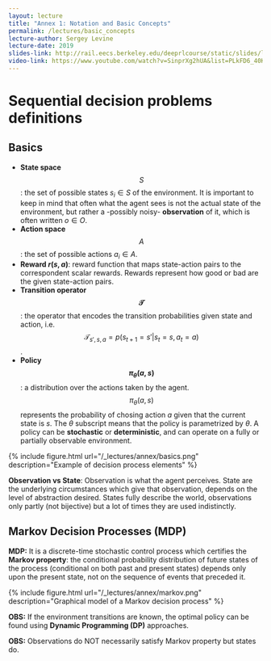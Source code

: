 ```yaml
---
layout: lecture
title: "Annex 1: Notation and Basic Concepts"
permalink: /lectures/basic_concepts
lecture-author: Sergey Levine
lecture-date: 2019
slides-link: http://rail.eecs.berkeley.edu/deeprlcourse/static/slides/lec-1.pdf
video-link: https://www.youtube.com/watch?v=SinprXg2hUA&list=PLkFD6_40KJIwhWJpGazJ9VSj9CFMkb79A&index=2&t=0s
---
```


# Sequential decision problems definitions
## Basics

- **State space** $$S$$: the set of possible states $s_i \in S$ of the environment. It is
    important to keep in mind that often what the agent sees is not the actual state of the
    environment, but rather a -possibly noisy- **observation** of it, which is often written
    $o \in O$.
- **Action space** $$A$$: the set of possible actions $a_i \in A$.
- **Reward $r(s, a)$**: reward function that maps state-action pairs to the correspondent scalar
    rewards. Rewards represent how good or bad are the given state-action pairs.
- **Transition operator $$\mathcal{T}$$**: the operator that encodes the transition probabilities
    given state and action, i.e. $$\mathcal{T}_{s', s, a} = p(s_{t+1} = s' | s_t = s, a_t = a)$$.
- **Policy $$\pi_{\theta}(a, s)$$**: a distribution over the actions taken by the agent.
    $$\pi_{\theta}(a, s)$$ represents the probability of chosing action $a$ given that the
    current state is $s$. The $\theta$ subscript means that the policy is parametrized by $\theta$.
    A policy can be **stochastic** or **deterministic**, and can operate on a fully or partially
    observable environment.

{% include figure.html url="/_lectures/annex/basics.png" description="Example of decision process elements" %}

**Observation vs State**: Observation is what the agent perceives. State are the underlying circumstances which give that observation, depends on the level of abstraction desired. States fully describe the world, observations only partly (not bijective) but a lot of times they are used indistinctly. 

## Markov Decision Processes (MDP)
**MDP:** It is a discrete-time stochastic control process which certifies the **Markov property**: the conditional probability distribution of future states of the process (conditional on both past and present states) depends only upon the present state, not on the sequence of events that preceded it.

{% include figure.html url="/_lectures/annex/markov.png" description="Graphical model of a Markov decision process" %}

**OBS:** If the environment transitions are known, the optimal policy can be found using **Dynamic Programming (DP)** approaches.

**OBS:** Observations do NOT necessarily satisfy Markov property but states do.
